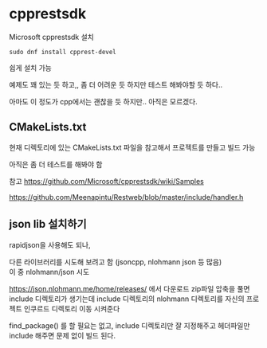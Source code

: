 
# cpprestsdk
Microsoft cpprestsdk 설치 
```
sudo dnf install cpprest-devel
```

쉽게 설치 가능

예제도 꽤 있는 듯 하고,, 좀 더 어려운 듯 하지만 테스트 해봐야할 듯 하다.. 

아마도 이 정도가 cpp에서는 괜찮을 듯 하지만.. 아직은 모르겠다.

## CMakeLists.txt
현재 디렉토리에 있는 CMakeLists.txt 파일을 참고해서 프로젝트를 만들고 빌드 가능

아직은 좀 더 테스트를 해봐야 함



참고 
https://github.com/Microsoft/cpprestsdk/wiki/Samples

https://github.com/Meenapintu/Restweb/blob/master/include/handler.h


## json lib 설치하기
rapidjson을 사용해도 되나, 

다른 라이브러리를 시도해 보려고 함 (jsoncpp, nlohmann json 등 많음)  
이 중 nlohmann/json 시도

https://json.nlohmann.me/home/releases/ 
에서 다운로드 
zip파일 압축을 풀면 include 디렉토리가 생기는데 include 디렉토리의 nlohmann 디렉토리를 자신의 프로젝트 인쿠르드 디렉토리 이동 시켜준다  

find_package() 를 할 필요는 없고, include 디렉토리만 잘 지정해주고 헤더파일만 include 해주면 문제 없이 빌드 된다.

